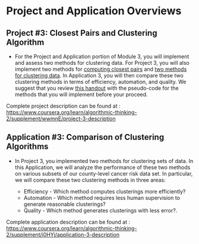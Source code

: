 # Project and Application Overviews
## Project #3: Closest Pairs and Clustering Algorithm

* For the Project and Application portion of Module 3, you will implement and assess two methods for clustering data. For Project 3, you will also implement two methods for [computing closest pairs](https://storage.googleapis.com/codeskulptor-alg/pdf/ClosestPair.pdf) and [two methods for clustering data](https://storage.googleapis.com/codeskulptor-alg/pdf/Clustering.pdf). In Application 3, you will then compare these two clustering methods in terms of efficiency, automation, and quality. We suggest that you review [this handout](https://storage.googleapis.com/codeskulptor-alg/pdf/ClosestPairsAndClustering.pdf) with the pseudo-code for the methods that you will implement before your proceed.

Complete project description can be found at : 
<https://www.coursera.org/learn/algorithmic-thinking-2/supplement/wwmnE/project-3-description>

## Application #3: Comparison of Clustering Algorithms

* In Project 3, you implemented two methods for clustering sets of data. In this Application, we will analyze the performance of these two methods on various subsets of our county-level cancer risk data set. In particular, we will compare these two clustering methods in three areas:

   * Efficiency - Which method computes clusterings more efficiently?
   * Automation - Which method requires less human supervision to generate reasonable clusterings?
   * Quality - Which method generates clusterings with less error?.

Complete application description can be found at : 
<https://www.coursera.org/learn/algorithmic-thinking-2/supplement/i0HYj/application-3-description>